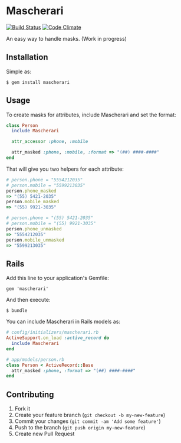 # Mascherari

[![Build Status](https://travis-ci.org/robsonmarques/mascherari.png)](https://travis-ci.org/robsonmarques/mascherari)
[![Code Climate](https://codeclimate.com/github/robsonmarques/mascherari.png)](https://codeclimate.com/github/robsonmarques/mascherari)

An easy way to handle masks. (Work in progress)

## Installation

Simple as:

    $ gem install mascherari

## Usage

To create masks for attributes, include Mascherari and set the format:

```ruby
class Person
  include Mascherari

  attr_accessor :phone, :mobile

  attr_masked :phone, :mobile, :format => "(##) ####-####"
end
```

That will give you two helpers for each attribute:

```ruby
# person.phone = "5554212035"
# person.mobile = "5599213035"
person.phone_masked
=> "(55) 5421-2035"
person.mobile_masked
=> "(55) 9921-3035"

# person.phone = "(55) 5421-2035"
# person.mobile = "(55) 9921-3035"
person.phone_unmasked
=> "5554212035"
person.mobile_unmasked
=> "5599213035"
```

## Rails

Add this line to your application's Gemfile:

    gem 'mascherari'

And then execute:

    $ bundle

You can include Mascherari in Rails models as:

```ruby
# config/initializers/mascherari.rb
ActiveSupport.on_load :active_record do
  include Mascherari
end

# app/models/person.rb
class Person < ActiveRecord::Base
  attr_masked :phone, :format => "(##) ####-####"
end
```

## Contributing

1. Fork it
2. Create your feature branch (`git checkout -b my-new-feature`)
3. Commit your changes (`git commit -am 'Add some feature'`)
4. Push to the branch (`git push origin my-new-feature`)
5. Create new Pull Request
